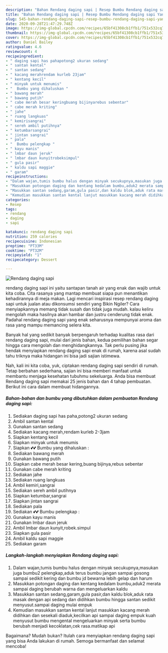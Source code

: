 ```yaml
---
description: "Bahan Rendang daging sapi | Resep Bumbu Rendang daging sapi Yang Enak Dan Lezat"
title: "Bahan Rendang daging sapi | Resep Bumbu Rendang daging sapi Yang Enak Dan Lezat"
slug: 545-bahan-rendang-daging-sapi-resep-bumbu-rendang-daging-sapi-yang-enak-dan-lezat
date: 2020-09-28T21:47:29.748Z
image: https://img-global.cpcdn.com/recipes/65bf41308cb1ffb1/751x532cq70/rendang-daging-sapi-foto-resep-utama.jpg
thumbnail: https://img-global.cpcdn.com/recipes/65bf41308cb1ffb1/751x532cq70/rendang-daging-sapi-foto-resep-utama.jpg
cover: https://img-global.cpcdn.com/recipes/65bf41308cb1ffb1/751x532cq70/rendang-daging-sapi-foto-resep-utama.jpg
author: Daniel Bailey
ratingvalue: 4.6
reviewcount: 4
recipeingredient:
- " daging sapi has pahapotong2 ukuran sedang"
- " santan kental"
- " santan sedang"
- " kacang merahrendam kurleb 23jam"
- " kentang kecil"
- " minyak untuk menumis"
- "  Bumbu yang dihaluskan "
- " bawang merah"
- " bawang putih"
- " cabe merah besar keringbuang bijinyarebus sebentar"
- " cabe merah kriting"
- " jahe"
- " ruang langkuas"
- " kemirisangrai"
- " sereh ambil putihnya"
- " ketumbarsangrai"
- " jintan sangrai"
- " pala"
- "  Bumbu pelengkap "
- " kayu manis"
- " lmbar daun jeruk"
- " lmbar daun kunyitrobeksimpul"
- " gula pasir"
- " kaldu sapi maggie"
- " garam"
recipeinstructions:
- "Dalam wajan,tumis bumbu halus dengan minyak secukupnya,masukan juga bumbu2 pelengkap,aduk terus bumbu jangan sampai gosong sampai sedikit kering dan bumbu jd bewarna lebih gelap dan harum"
- "Masukkan potongan daging dan kentang kedalam bumbu,aduk2 merata sampai daging berubah warna dan mengeluarkan kaldu"
- "Masukkan santan sedang,garam,gula pasir,dan kaldu blok,aduk rata masak dengan api sedang dan didihkan bumbu hingga santan sedikit menyusut.sampai daging mulai empuk"
- "Kemudian masukkan santan kental lanjut masukkan kacang merah didihkan dan sesekali diaduk,kecilkan api sampai daging empuk kuah menyusut bumbu mengental mengeluarkan minyak serta bumbu berubah menjadi kecoklatan,cek rasa.matikap api"
categories:
- Resep
tags:
- rendang
- daging
- sapi

katakunci: rendang daging sapi 
nutrition: 259 calories
recipecuisine: Indonesian
preptime: "PT33M"
cooktime: "PT32M"
recipeyield: "1"
recipecategory: Dessert

---
```



![Rendang daging sapi](https://img-global.cpcdn.com/recipes/65bf41308cb1ffb1/751x532cq70/rendang-daging-sapi-foto-resep-utama.jpg)


rendang daging sapi ini yaitu santapan tanah air yang enak dan wajib untuk kita coba. Cita rasanya yang mantap membuat siapa pun menantikan kehadirannya di meja makan.
Lagi mencari inspirasi resep rendang daging sapi untuk jualan atau dikonsumsi sendiri yang Bikin Ngiler? Cara menyiapkannya memang tidak susah dan tidak juga mudah. kalau keliru mengolah maka hasilnya akan hambar dan justru cenderung tidak enak. Padahal rendang daging sapi yang enak seharusnya mempunyai aroma dan rasa yang mampu memancing selera kita.



Banyak hal yang sedikit banyak berpengaruh terhadap kualitas rasa dari rendang daging sapi, mulai dari jenis bahan, kedua pemilihan bahan segar hingga cara mengolah dan menghidangkannya. Tak perlu pusing jika hendak menyiapkan rendang daging sapi enak di rumah, karena asal sudah tahu triknya maka hidangan ini bisa jadi sajian istimewa.


Nah, kali ini kita coba, yuk, ciptakan rendang daging sapi sendiri di rumah. Tetap berbahan sederhana, sajian ini bisa memberi manfaat untuk membantu menjaga kesehatan tubuhmu sekeluarga. Anda bisa membuat Rendang daging sapi memakai 25 jenis bahan dan 4 tahap pembuatan. Berikut ini cara dalam membuat hidangannya.

<!--inarticleads1-->

##### Bahan-bahan dan bumbu yang dibutuhkan dalam pembuatan Rendang daging sapi:

1. Sediakan  daging sapi has paha,potong2 ukuran sedang
1. Ambil  santan kental
1. Gunakan  santan sedang
1. Sediakan  kacang merah,rendam kurleb 2-3jam
1. Siapkan  kentang kecil
1. Siapkan  minyak untuk menumis
1. Siapkan  💕💕 Bumbu yang dihaluskan :
1. Sediakan  bawang merah
1. Gunakan  bawang putih
1. Siapkan  cabe merah besar kering,buang bijinya,rebus sebentar
1. Gunakan  cabe merah kriting
1. Sediakan  jahe
1. Sediakan  ruang langkuas
1. Ambil  kemiri,sangrai
1. Sediakan  sereh ambil putihnya
1. Siapkan  ketumbar,sangrai
1. Siapkan  jintan sangrai
1. Sediakan  pala
1. Sediakan  💕💕 Bumbu pelengkap :
1. Gunakan  kayu manis
1. Gunakan  lmbar daun jeruk
1. Ambil  lmbar daun kunyit,robek.simpul
1. Siapkan  gula pasir
1. Ambil  kaldu sapi maggie
1. Sediakan  garam




<!--inarticleads2-->

##### Langkah-langkah menyiapkan Rendang daging sapi:

1. Dalam wajan,tumis bumbu halus dengan minyak secukupnya,masukan juga bumbu2 pelengkap,aduk terus bumbu jangan sampai gosong sampai sedikit kering dan bumbu jd bewarna lebih gelap dan harum
1. Masukkan potongan daging dan kentang kedalam bumbu,aduk2 merata sampai daging berubah warna dan mengeluarkan kaldu
1. Masukkan santan sedang,garam,gula pasir,dan kaldu blok,aduk rata masak dengan api sedang dan didihkan bumbu hingga santan sedikit menyusut.sampai daging mulai empuk
1. Kemudian masukkan santan kental lanjut masukkan kacang merah didihkan dan sesekali diaduk,kecilkan api sampai daging empuk kuah menyusut bumbu mengental mengeluarkan minyak serta bumbu berubah menjadi kecoklatan,cek rasa.matikap api




Bagaimana? Mudah bukan? Itulah cara menyiapkan rendang daging sapi yang bisa Anda lakukan di rumah. Semoga bermanfaat dan selamat mencoba!
